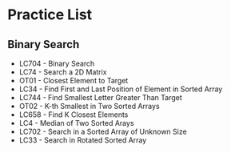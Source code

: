 # Practice List

## Binary Search
* LC704 - Binary Search
* LC74 - Search a 2D Matrix
* OT01 - Closest Element to Target
* LC34 - Find First and Last Position of Element in Sorted Array
* LC744 - Find Smallest Letter Greater Than Target
* OT02 - K-th Smallest in Two Sorted Arrays
* LC658 - Find K Closest Elements
* LC4 - Median of Two Sorted Arays
* LC702 - Search in a Sorted Array of Unknown Size
* LC33 - Search in Rotated Sorted Array  



